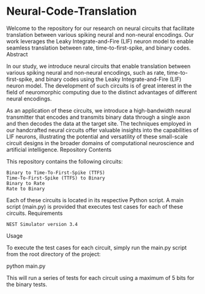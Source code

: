# Neural-Code-Translation

Welcome to the repository for our research on neural circuits that facilitate translation between various spiking neural and non-neural encodings. Our work leverages the Leaky Integrate-and-Fire (LIF) neuron model to enable seamless translation between rate, time-to-first-spike, and binary codes.
Abstract

In our study, we introduce neural circuits that enable translation between various spiking neural and non-neural encodings, such as rate, time-to-first-spike, and binary codes using the Leaky Integrate-and-Fire (LIF) neuron model. The development of such circuits is of great interest in the field of neuromorphic computing due to the distinct advantages of different neural encodings.

As an application of these circuits, we introduce a high-bandwidth neural transmitter that encodes and transmits binary data through a single axon and then decodes the data at the target site. The techniques employed in our handcrafted neural circuits offer valuable insights into the capabilities of LIF neurons, illustrating the potential and versatility of these small-scale circuit designs in the broader domains of computational neuroscience and artificial intelligence.
Repository Contents

This repository contains the following circuits:

    Binary to Time-To-First-Spike (TTFS)
    Time-To-First-Spike (TTFS) to Binary
    Binary to Rate
    Rate to Binary

Each of these circuits is located in its respective Python script. A main script (main.py) is provided that executes test cases for each of these circuits.
Requirements

    NEST Simulator version 3.4

Usage

To execute the test cases for each circuit, simply run the main.py script from the root directory of the project:

python main.py

This will run a series of tests for each circuit using a maximum of 5 bits for the binary tests.
